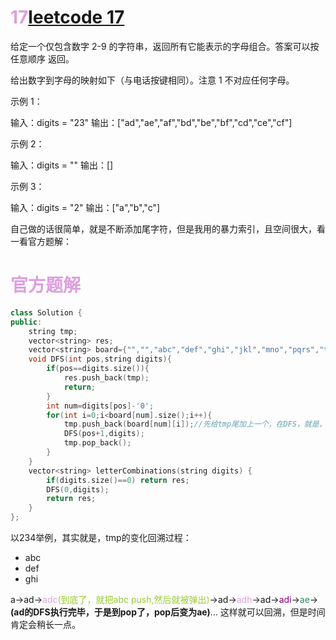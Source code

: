 # <font color=plum>17</font>[leetcode 17](https://leetcode.cn/problems/letter-combinations-of-a-phone-number)
给定一个仅包含数字 2-9 的字符串，返回所有它能表示的字母组合。答案可以按 任意顺序 返回。

给出数字到字母的映射如下（与电话按键相同）。注意 1 不对应任何字母。

 

示例 1：

输入：digits = "23"
输出：["ad","ae","af","bd","be","bf","cd","ce","cf"]

示例 2：

输入：digits = ""
输出：[]

示例 3：

输入：digits = "2"
输出：["a","b","c"]



自己做的话很简单，就是不断添加尾字符，但是我用的暴力索引，且空间很大，看一看官方题解：
# <font color=plum>官方题解</font>
``` C++
class Solution {
public:
    string tmp;
    vector<string> res;
    vector<string> board={"","","abc","def","ghi","jkl","mno","pqrs","tuv","wxyz"};//就是用来存储的，有的还用了地图匹配，
    void DFS(int pos,string digits){
        if(pos==digits.size()){
            res.push_back(tmp);
            return;
        }
        int num=digits[pos]-'0';
        for(int i=0;i<board[num].size();i++){
            tmp.push_back(board[num][i]);//先给tmp尾加上一个，在DFS，就是，以23举例，tmp本来是空的，
            DFS(pos+1,digits);
            tmp.pop_back();
        }
    }
    vector<string> letterCombinations(string digits) {
        if(digits.size()==0) return res;
        DFS(0,digits);
        return res;
    }
};
```
以234举例，其实就是，tmp的变化回溯过程：
- abc
- def
- ghi

a->ad-><font color=plum>adc</font></font><font color=yellowgreen>(到底了，就把abc push,然后就被弹出)</font>->ad-><font color=plum>adh</font>->ad-><font color=purple>adi</font>-><font color=seagreen>ae</font>->**(ad的DFS执行完毕，于是到pop了，pop后变为ae)**...
这样就可以回溯，但是时间肯定会稍长一点。